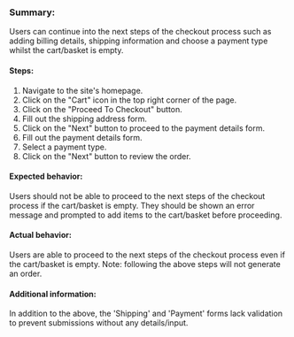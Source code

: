 
### Summary:
Users can continue into the next steps of the checkout process such as adding billing details, shipping information and choose a payment type whilst the cart/basket is empty.

#### Steps:
1. Navigate to the site's homepage.
2. Click on the "Cart" icon in the top right corner of the page.
3. Click on the "Proceed To Checkout" button.
4. Fill out the shipping address form.
5. Click on the "Next" button to proceed to the payment details form.
6. Fill out the payment details form.
7. Select a payment type.
8. Click on the "Next" button to review the order.

#### Expected behavior:
Users should not be able to proceed to the next steps of the checkout process if the cart/basket is empty. They should be shown an error message and prompted to add items to the cart/basket before proceeding.

#### Actual behavior:
Users are able to proceed to the next steps of the checkout process even if the cart/basket is empty.
Note: following the above steps will not generate an order.

#### Additional information:
In addition to the above, the 'Shipping' and 'Payment' forms lack validation to prevent submissions without any details/input.